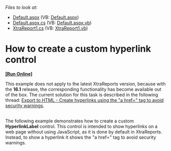 <!-- default file list -->
*Files to look at*:

* [Default.aspx](./CS/Default.aspx) (VB: [Default.aspx](./VB/Default.aspx))
* [Default.aspx.cs](./CS/Default.aspx.cs) (VB: [Default.aspx.vb](./VB/Default.aspx.vb))
* [XtraReport1.cs](./CS/XtraReport1.cs) (VB: [XtraReport1.vb](./VB/XtraReport1.vb))
<!-- default file list end -->
# How to create a custom hyperlink control
<!-- run online -->
**[[Run Online]](https://codecentral.devexpress.com/e447)**
<!-- run online end -->


<p>This example does not apply to the latest XtraReports version, because with the <strong>16.1</strong> release, the corresponding functionality has become available out of the box. The current solution for this task is described in the following thread: <a href="https://www.devexpress.com/Support/Center/Question/Details/S18322">Export to HTML - Create hyperlinks using the "a href=" tag to avoid security warnings</a>.</p>
<p><br>The following example demonstrates how to create a custom <strong>HyperlinkLabel</strong> control. This control is intended to show hyperlinks on a web page without using JavaScript, as it is done by default in XtraReports. Instead, to show a hyperlink it shows the "a href=" tag to avoid security warnings.</p>

<br/>


